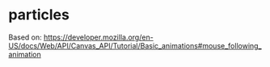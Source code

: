# particles

Based on: <https://developer.mozilla.org/en-US/docs/Web/API/Canvas_API/Tutorial/Basic_animations#mouse_following_animation>
